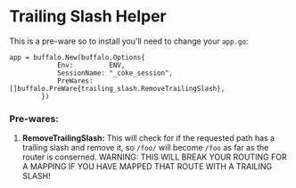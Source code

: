 # Trailing Slash Helper
This is a pre-ware so to install you'll need to change your `app.go`:

```
app = buffalo.New(buffalo.Options{
			Env:         ENV,
			SessionName: "_coke_session",
			PreWares:    []buffalo.PreWare{trailing_slash.RemoveTrailingSlash},
		})
```

### Pre-wares:

  1. **RemoveTrailingSlash:** This will check for if the requested path has a trailing slash and remove it, so `/foo/` will become `/foo` as far as the router is conserned. WARNING: THIS WILL BREAK YOUR ROUTING FOR A MAPPING IF YOU HAVE MAPPED THAT ROUTE WITH A TRAILING SLASH!
